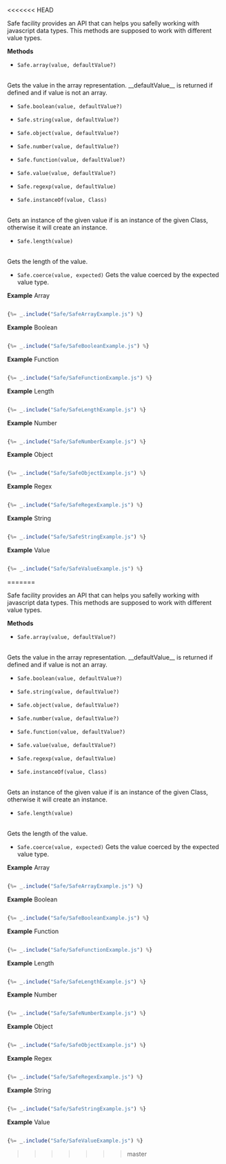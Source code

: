 <<<<<<< HEAD


Safe facility provides an API that can helps you safelly working with javascript data types. This methods
are supposed to work with different value types.

**Methods**

* `Safe.array(value, defaultValue?)`
<br />
Gets the value in the array representation. __defaultValue__ is returned if defined and if value is not
an array.

* `Safe.boolean(value, defaultValue?)`

* `Safe.string(value, defaultValue?)`

* `Safe.object(value, defaultValue?)`

* `Safe.number(value, defaultValue?)`

* `Safe.function(value, defaultValue?)`

* `Safe.value(value, defaultValue?)`

* `Safe.regexp(value, defaultValue)`

* `Safe.instanceOf(value, Class)`
<br />
Gets an instance of the given value if is an instance of the given Class, otherwise it will
create an instance.

* `Safe.length(value)`
<br />
Gets the length of the value.

* `Safe.coerce(value, expected)`
Gets the value coerced by the expected value type.

**Example** Array

```js

{%= _.include("Safe/SafeArrayExample.js") %}

```

**Example** Boolean

```js

{%= _.include("Safe/SafeBooleanExample.js") %}

```

**Example** Function

```js

{%= _.include("Safe/SafeFunctionExample.js") %}

```

**Example** Length

```js

{%= _.include("Safe/SafeLengthExample.js") %}

```

**Example** Number

```js

{%= _.include("Safe/SafeNumberExample.js") %}

```

**Example** Object

```js

{%= _.include("Safe/SafeObjectExample.js") %}

```

**Example** Regex

```js

{%= _.include("Safe/SafeRegexExample.js") %}

```

**Example** String

```js

{%= _.include("Safe/SafeStringExample.js") %}

```

**Example** Value

```js

{%= _.include("Safe/SafeValueExample.js") %}

```
=======


Safe facility provides an API that can helps you safelly working with javascript data types. This methods
are supposed to work with different value types.

**Methods**

* `Safe.array(value, defaultValue?)`
<br />
Gets the value in the array representation. __defaultValue__ is returned if defined and if value is not
an array.

* `Safe.boolean(value, defaultValue?)`

* `Safe.string(value, defaultValue?)`

* `Safe.object(value, defaultValue?)`

* `Safe.number(value, defaultValue?)`

* `Safe.function(value, defaultValue?)`

* `Safe.value(value, defaultValue?)`

* `Safe.regexp(value, defaultValue)`

* `Safe.instanceOf(value, Class)`
<br />
Gets an instance of the given value if is an instance of the given Class, otherwise it will
create an instance.

* `Safe.length(value)`
<br />
Gets the length of the value.

* `Safe.coerce(value, expected)`
Gets the value coerced by the expected value type.

**Example** Array

```js

{%= _.include("Safe/SafeArrayExample.js") %}

```

**Example** Boolean

```js

{%= _.include("Safe/SafeBooleanExample.js") %}

```

**Example** Function

```js

{%= _.include("Safe/SafeFunctionExample.js") %}

```

**Example** Length

```js

{%= _.include("Safe/SafeLengthExample.js") %}

```

**Example** Number

```js

{%= _.include("Safe/SafeNumberExample.js") %}

```

**Example** Object

```js

{%= _.include("Safe/SafeObjectExample.js") %}

```

**Example** Regex

```js

{%= _.include("Safe/SafeRegexExample.js") %}

```

**Example** String

```js

{%= _.include("Safe/SafeStringExample.js") %}

```

**Example** Value

```js

{%= _.include("Safe/SafeValueExample.js") %}

```
>>>>>>> master
